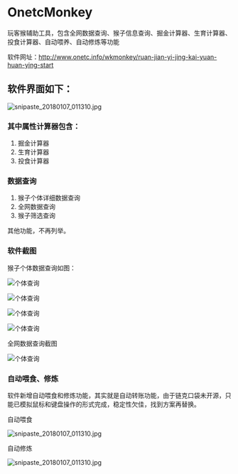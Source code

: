 # OnetcMonkey
玩客猴辅助工具，包含全网数据查询、猴子信息查询、掘金计算器、生育计算器、投食计算器、自动喂养、自动修炼等功能

软件网址：http://www.onetc.info/wkmonkey/ruan-jian-yi-jing-kai-yuan-huan-ying-start 

## 软件界面如下：
![snipaste_20180107_011310.jpg](http://p2.cdn.img9.top/ipfs/QmaSKHh7SCt6TaLcxinJ3Q1174Cg8z3FV3qmgwatJSf5sg?2.jpg "snipaste_20180107_011310.jpg")

### 其中属性计算器包含：
1. 掘金计算器
2. 生育计算器
3. 投食计算器


### 数据查询
1. 猴子个体详细数据查询
2. 全网数据查询
3. 猴子筛选查询

其他功能，不再列举。

### 软件截图
猴子个体数据查询如图：

![个体查询](http://p0.cdn.img9.top/ipfs/QmaKFErEo7MtMGUKaJHsyL2SqeFR8ARtLcCVtW75andSL7?0.jpg "gt.jpg")

![个体查询](http://p4.cdn.img9.top/ipfs/QmY7uYxnTHAm5FmGTUWh3sCcFT4NjrFtAeFb3Xarbovftg?4.jpg "gt.jpg")

![个体查询](http://p1.cdn.img9.top/ipfs/Qmbx5psuTAE9D6TR8zehdmpqdZAcPd71XepKR9GN9ZpNLP?1.jpg "gt.jpg")

![个体查询](http://p3.cdn.img9.top/ipfs/QmP3DrriLWcx6rBRkYshsHXM3CwQwX9YZzu4FUgBD3UDJo?3.jpg "gt.jpg")

全网数据查询截图

![个体查询](http://p4.cdn.img9.top/ipfs/QmTYeK8kEHefLJyYAwbkXnqpvA6XMfN8HsXfEQv4Xj95Tg?4.jpg "gt.jpg")


### 自动喂食、修炼
软件新增自动喂食和修炼功能，其实就是自动转账功能，由于链克口袋未开源，只能已模拟鼠标和键盘操作的形式完成，稳定性欠佳，找到方案再替换。

自动喂食

![snipaste_20180107_011310.jpg](http://p0.cdn.img9.top/ipfs/QmQYY7ZQHoyiTKG5sav4uDGtLgXJZwBgZZz5GXRxtwvoWY?0.gif "snipaste_20180107_011310.jpg")

自动修炼

![snipaste_20180107_011310.jpg](http://p1.cdn.img9.top/ipfs/QmZbDbRkzjSRTD33k27wJmL1numHrc7A6bGJVHNAX3xzy6?1.gif "snipaste_20180107_011310.jpg")
